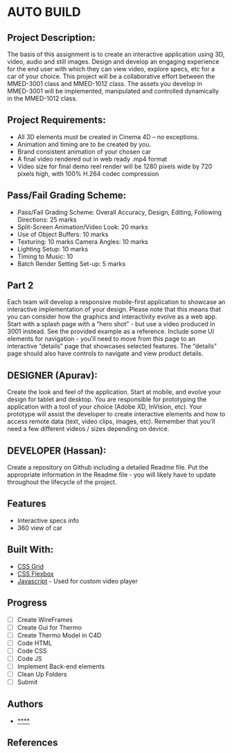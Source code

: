 # AUTO BUILD

## Project Description:
The basis of this assignment is to create an interactive application using 3D, video, audio and still images. Design and develop an engaging experience for the end user with which they can view video, explore specs, etc for a car of your choice. 
This project will be a collaborative effort between the MMED-3001 class and MMED-1012 class. The assets you develop in MMED-3001 will be implemented, manipulated and controlled dynamically in the MMED-1012 class.

## Project Requirements:
* All 3D elements must be created in Cinema 4D – no exceptions. 
* Animation and timing are to be created by you. 
* Brand consistent animation of your chosen car 
* A final video rendered out in web ready .mp4 format 
* Video size for final demo reel render will be 1280 pixels wide by 720 pixels high, with 100% H.264 codec compression 

## Pass/Fail Grading Scheme:
* Pass/Fail Grading Scheme: Overall Accuracy, Design, Editing, Following Directions: 25 marks
* Split-Screen Animation/Video Look: 20 marks 
* Use of Object Buffers: 10 marks 
* Texturing: 10 marks Camera Angles: 10 marks 
* Lighting Setup: 10 marks 
* Timing to Music: 10 
* Batch Render Setting Set-up: 5 marks 

## Part 2

Each team will develop a responsive mobile-first application to showcase an interactive implementation of your design. Please note that this means that you can consider how the graphics and interactivity evolve as a web app. Start with a splash page with a “hero shot” - but use a video produced in 3001 instead. See the provided example as a reference. Include some UI elements for navigation - you’ll need to move from this page to an interactive “details” page that showcases selected features. The “details” page should also have controls to navigate and view product details.

## DESIGNER (Apurav): 
Create the look and feel of the application. Start at mobile, and evolve your design for tablet and desktop. You are responsible for prototyping the application with a tool of your choice (Adobe XD, InVision, etc). Your prototype will assist the developer to create interactive elements and how to access remote data (text, video clips, images, etc). Remember that you’ll need a few different videos / sizes depending on device.

## DEVELOPER (Hassan):
Create a repository on Github including a detailed Readme file. Put the appropriate information in the Readme file - you will likely have to update throughout the lifecycle of the project. 

## Features

* Interactive specs info
* 360 view of car



## Built With:

* [CSS Grid](https://cssreference.io/css-grid/)
* [CSS Flexbox](https://cssreference.io/flexbox/)  
* [Javascript](https://www.javascript.com/) - Used for custom video player

## Progress

- [ ] Create WireFrames
- [ ] Create Gui for Thermo
- [ ] Create Thermo Model in C4D
- [ ] Code HTML
- [ ] Code CSS
- [ ] Code JS
- [ ] Implement Back-end elements
- [ ] Clean Up Folders
- [ ] Submit

## Authors

* [****]()

## References
